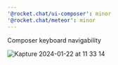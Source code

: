 ```yaml
---
'@rocket.chat/ui-composer': minor
'@rocket.chat/meteor': minor
---
```


Composer keyboard navigability 

![Kapture 2024-01-22 at 11 33 14](https://github.com/RocketChat/Rocket.Chat/assets/27704687/f116c1e6-4ec7-4175-a01b-fa98eade2416)
